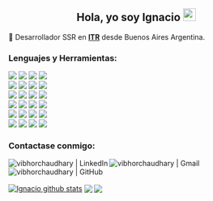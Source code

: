 <h2 align='center'>
 Hola, yo soy Ignacio <img  src="https://media.giphy.com/media/hvRJCLFzcasrR4ia7z/giphy.gif" width="25px">
</h2>

  💼 Desarrollador SSR en **[ITR](https://www.itrsa.com.ar/)** desde Buenos Aires Argentina.



### Lenguajes y Herramientas:
<code><img src="https://img.shields.io/badge/Java-ED8B00?style=for-the-badge&logo=java&logoColor=white"></code>
<code><img src="https://img.shields.io/badge/JavaScript-323330?style=for-the-badge&logo=javascript&logoColor=F7DF1E"></code>
<code><img src="https://img.shields.io/badge/TypeScript-007ACC?style=for-the-badge&logo=typescript&logoColor=white"></code>
<code><img src="https://img.shields.io/badge/C%23-239120?style=for-the-badge&logo=c-sharp&logoColor=white"></code>
<br/>
<code><img src="https://img.shields.io/badge/Angular-DD0031?style=for-the-badge&logo=angular&logoColor=white"></code>
<code><img src="https://img.shields.io/badge/Spring-6DB33F?style=for-the-badge&logo=spring&logoColor=white"></code>
<code><img src="https://img.shields.io/badge/apache_maven-C71A36?style=for-the-badge&logo=apachemaven&logoColor=white"></code>
<code><img src="https://img.shields.io/badge/.NET-512BD4?style=for-the-badge&logo=dotnet&logoColor=white"></code>
<br/>
<code><img src="https://img.shields.io/badge/HTML5-E34F26?style=for-the-badge&logo=html5&logoColor=white"></code>
<code><img src="https://img.shields.io/badge/CSS3-1572B6?style=for-the-badge&logo=css3&logoColor=white"></code>
<code><img src="https://img.shields.io/badge/Bootstrap-563D7C?style=for-the-badge&logo=bootstrap&logoColor=white"></code>
<code><img src="https://img.shields.io/badge/Bootstrap-563D7C?style=for-the-badge&logo=bootstrap&logoColor=white"></code>
<br/>
<code><img src="https://img.shields.io/badge/GIT-E44C30?style=for-the-badge&logo=git&logoColor=white"></code>
<code><img src="https://img.shields.io/badge/GitHub-100000?style=for-the-badge&logo=github&logoColor=white"></code>
<code><img src="https://img.shields.io/badge/GitLab-330F63?style=for-the-badge&logo=gitlab&logoColor=white"></code>
<code><img src="https://img.shields.io/badge/material%20design-757575?style=for-the-badge&logo=material%20design&logoColor=white"></code>
<br/>
<code><img src="https://img.shields.io/badge/Eclipse-2C2255?style=for-the-badge&logo=eclipse&logoColor=white"></code>
<code><img src="https://img.shields.io/badge/IntelliJIDEA-000000.svg?style=for-the-badge&logo=intellij-idea&logoColor=white"></code>
<code><img src="https://img.shields.io/badge/Visual_Studio_Code-0078D4?style=for-the-badge&logo=visual%20studio%20code&logoColor=white"></code>
<code><img src="https://img.shields.io/badge/sublime_text-%23575757.svg?&style=for-the-badge&logo=sublime-text&logoColor=important"></code>
<br/>
<code><img src="https://img.shields.io/badge/Windows-0078D6?style=for-the-badge&logo=windows&logoColor=white"></code>
<code><img src="https://img.shields.io/badge/Linux-FCC624?style=for-the-badge&logo=linux&logoColor=black"></code>
<code><img src="https://img.shields.io/badge/Postman-FF6C37?style=for-the-badge&logo=Postman&logoColor=white"></code>
<code><img src="https://img.shields.io/badge/json-5E5C5C?style=for-the-badge&logo=json&logoColor=white"></code>


### Contactase conmigo:
[<img align="left" alt="vibhorchaudhary | LinkedIn" src="https://img.shields.io/badge/LinkedIn-0077B5?style=for-the-badge&logo=linkedin&logoColor=white&logoColor=white" />][linkedin]
[<img align="left" alt="vibhorchaudhary | Gmail" src="https://img.shields.io/badge/Gmail-D14836?style=for-the-badge&logo=gmail&logoColor=white"/>][gmail]
[<img align="left" alt="vibhorchaudhary | GitHub" src="https://img.shields.io/badge/GitHub-100000?style=for-the-badge&logo=github&logoColor=white" />][github]
<br />
<br />


<a href="https://github.com/nachocastineira/github-readme-stats"><img align="center" src="https://github-readme-stats.vercel.app/api?username=nachocastineira&show_icons=true&include_all_commits=true&theme=buefy&hide_border=true&locale=es&count_private=true" alt="Ignacio github stats" /></a> 
<a href="https://github-readme-streak-stats.herokuapp.com/?user=nachocastineira"><img align="center" src="https://github-readme-streak-stats.herokuapp.com/?user=nachocastineira" /></a>
<a href="https://github.com/nachocastineira/github-readme-stats"><img align="center" src="https://github-readme-stats.vercel.app/api/top-langs/?username=nachocastineira&layout=compact&theme=buefy&hide_border=true&locale=es&langs_count=10" /></a> 



[linkedin]: https://linkedin.com/in/icastineira
[gmail]: mailto:ncastineira1@gmail.com
[github]: https://github.com/nachocastineira
